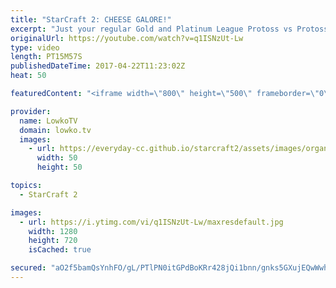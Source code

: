 ```yaml
---
title: "StarCraft 2: CHEESE GALORE!"
excerpt: "Just your regular Gold and Platinum League Protoss vs Protoss. Subscribe for more videos: http://lowko.tv/youtube Zerg vs Protoss misdirection: https://goo.gl/ByS50z  In this video I cast a Protoss versus Protoss. As per usual, one of the players has to Cannon Rush. However, the counter with the Dark"
originalUrl: https://youtube.com/watch?v=q1ISNzUt-Lw
type: video
length: PT15M57S
publishedDateTime: 2017-04-22T11:23:02Z
heat: 50

featuredContent: "<iframe width=\"800\" height=\"500\" frameborder=\"0\" src=\"https://www.youtube.com/embed/q1ISNzUt-Lw\" allow=\"accelerometer; autoplay; encrypted-media; gyroscope; picture-in-picture\" allowfullscreen></iframe>"

provider:
  name: LowkoTV
  domain: lowko.tv
  images:
    - url: https://everyday-cc.github.io/starcraft2/assets/images/organizations/lowko.tv-50x50.jpg
      width: 50
      height: 50

topics:
  - StarCraft 2

images:
  - url: https://i.ytimg.com/vi/q1ISNzUt-Lw/maxresdefault.jpg
    width: 1280
    height: 720
    isCached: true

secured: "aO2f5bamQsYnhFO/gL/PTlPN0itGPdBoKRr428jQi1bnn/gnks5GXujEQwWwhEIBiHKpeZxSltEbNnl7NzNaEouIu8SZJVs5gUo8On9ABrId+LxLvF+nVfI77XlotmuBWujg79z2dLyg7l05lzF2R3SHbYbIKx+YTBBBlFh0DC9n0o76Vsh2W7SBKqDGSjF368MC/XJJVf/2o7QxnAYSU8mzH/ZoNmKyxhWbzbMJscaBlMGPmMdtojy3iVNSFwgmwySzolRORp7Y+dsq0wsaycIk/Z/S807VqHzQtbBrOcOFIpLDEIruSElUY/9XeHyjmPzbboXK7tThmhbwsOGMgLs0UycNTrcFKPXnPLBKKNLBi1quCy3nGglJhT8x3YEf9X6PV80Lz3eIX6Ppv2GBAy6W4t+eK3TkvOxzoaTzCFuvTz6950ct66rXtdHUJnrC;akMlga/Wl5lIxWWODFdTrQ=="
---
```



